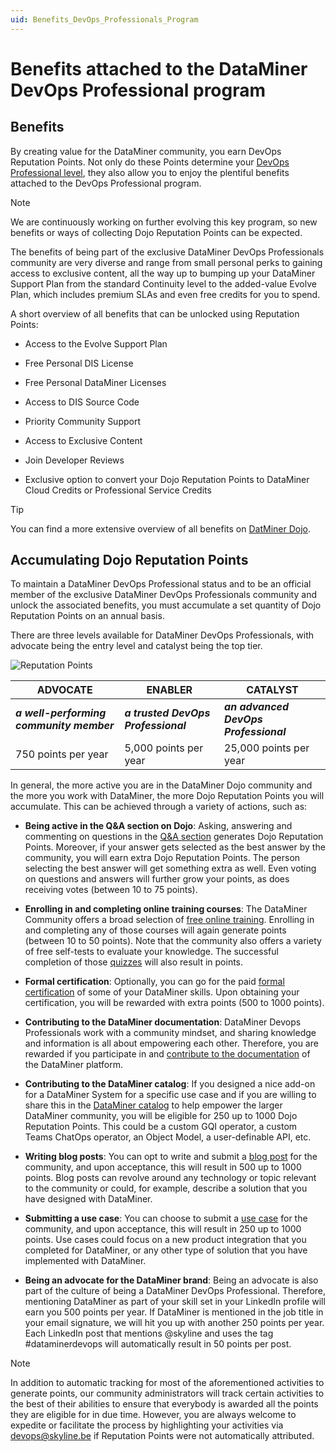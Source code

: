 ```yaml
---
uid: Benefits_DevOps_Professionals_Program
---
```


# Benefits attached to the DataMiner DevOps Professional program

## Benefits

By creating value for the DataMiner community, you earn DevOps Reputation Points. Not only do these Points determine your [DevOps Professional level](#accumulating-dojo-reputation-points), they also allow you to enjoy the plentiful benefits attached to the DevOps Professional program.

> [!NOTE]
> We are continuously working on further evolving this key program, so new benefits or ways of collecting Dojo Reputation Points can be expected.

The benefits of being part of the exclusive DataMiner DevOps Professionals community are very diverse and range from small personal perks to gaining access to exclusive content, all the way up to bumping up your DataMiner Support Plan from the standard Continuity level to the added-value Evolve Plan, which includes premium SLAs and even free credits for you to spend.

A short overview of all benefits that can be unlocked using Reputation Points:

- Access to the Evolve Support Plan

- Free Personal DIS License

- Free Personal DataMiner Licenses

- Access to DIS Source Code

- Priority Community Support

- Access to Exclusive Content

- Join Developer Reviews

- Exclusive option to convert your Dojo Reputation Points to DataMiner Cloud Credits or Professional Service Credits

> [!TIP]
> You can find a more extensive overview of all benefits on [DatMiner Dojo](https://community.dataminer.services/dataminer-devops-professional-program/#benefits).

## Accumulating Dojo Reputation Points

To maintain a DataMiner DevOps Professional status and to be an official member of the exclusive DataMiner DevOps Professionals community and unlock the associated benefits, you must accumulate a set quantity of Dojo Reputation Points on an annual basis.

There are three levels available for DataMiner DevOps Professionals, with advocate being the entry level and catalyst being the top tier.

![Reputation Points](~/dataminer-overview/images/DevOps_Timeline.svg)

| **ADVOCATE** | **ENABLER** | **CATALYST** |
|--|--|--|
| ***a well-performing community member*** | ***a trusted DevOps Professional*** | ***an advanced DevOps Professional*** |
| 750 points per year | 5,000 points per year | 25,000 points per year |

In general, the more active you are in the DataMiner Dojo community and the more you work with DataMiner, the more Dojo Reputation Points you will accumulate. This can be achieved through a variety of actions, such as:

- **Being active in the Q&A section on Dojo**: Asking, answering and commenting on questions in the [Q&A section](https://community.dataminer.services/questions/) generates Dojo Reputation Points. Moreover, if your answer gets selected as the best answer by the community, you will earn extra Dojo Reputation Points. The person selecting the best answer will get something extra as well. Even voting on questions and answers will further grow your points, as does receiving votes (between 10 to 75 points).

- **Enrolling in and completing online training courses**: The DataMiner Community offers a broad selection of [free online training](https://community.dataminer.services/learning/courses/). Enrolling in and completing any of those courses will again generate points (between 10 to 50 points). Note that the community also offers a variety of free self-tests to evaluate your knowledge. The successful completion of those [quizzes](https://community.dataminer.services/learning/quizzes/) will also result in points.

- **Formal certification**: Optionally, you can go for the paid [formal certification](xref:Overview_Training_certification) of some of your DataMiner skills. Upon obtaining your certification, you will be rewarded with extra points (500 to 1000 points).

- **Contributing to the DataMiner documentation**: DataMiner Devops Professionals work with a community mindset, and sharing knowledge and information is all about empowering each other. Therefore, you are rewarded if you participate in and [contribute to the documentation](xref:contributing) of the DataMiner platform.

- **Contributing to the DataMiner catalog**: If you designed a nice add-on for a DataMiner System for a specific use case and if you are willing to share this in the [DataMiner catalog](https://catalog.dataminer.services/) to help empower the larger DataMiner community, you will be eligible for 250 up to 1000 Dojo Reputation Points. This could be a custom GQI operator, a custom Teams ChatOps operator, an Object Model, a user-definable API, etc.

- **Writing blog posts**: You can opt to write and submit a [blog post](https://community.dataminer.services/blog/) for the community, and upon acceptance, this will result in 500 up to 1000 points. Blog posts can revolve around any technology or topic relevant to the community or could, for example, describe a solution that you have designed with DataMiner.

- **Submitting a use case**: You can choose to submit a [use case](https://community.dataminer.services/use-cases/) for the community, and upon acceptance, this will result in 250 up to 1000 points. Use cases could focus on a new product integration that you completed for DataMiner, or any other type of solution that you have implemented with DataMiner.

- **Being an advocate for the DataMiner brand**: Being an advocate is also part of the culture of being a DataMiner DevOps Professional. Therefore, mentioning DataMiner as part of your skill set in your LinkedIn profile will earn you 500 points per year. If DataMiner is mentioned in the job title in your email signature, we will hit you up with another 250 points per year. Each LinkedIn post that mentions @skyline and uses the tag #dataminerdevops will automatically result in 50 points per post.

> [!NOTE]
> In addition to automatic tracking for most of the aforementioned activities to generate points, our community administrators will track certain activities to the best of their abilities to ensure that everybody is awarded all the points they are eligible for in due time. However, you are always welcome to expedite or facilitate the process by highlighting your activities via [devops@skyline.be](mailto:devops@skyline.be) if Reputation Points were not automatically attributed.
